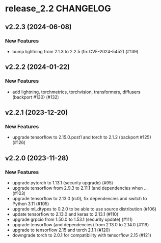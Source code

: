 # release_2.2 CHANGELOG

## v2.2.3 (2024-06-08)

### New Features

- bump lightning from 2.1.3 to 2.2.5 (fix CVE-2024-5452) (#139)

## v2.2.2 (2024-01-22)

### New Features

- add lightning, torchmetrics, torchvision, transformers, diffusers (backport #130) (#132)

## v2.2.1 (2023-12-20)

### New Features

- upgrade tensorflow to 2.15.0.post1 and torch to 2.1.2 (backport #125) (#126)

## v2.2.0 (2023-11-28)

### New Features

- upgrade pytorch to 1.13.1 (security upgrade) (#95)
- upgrade tensorflow from 2.9.3 to 2.11.1 (and dependencies when … (#103)
- upgrade tensorflow to 2.13.0 (rc0), fix dependencies and switch to Python 3.11 (#105)
- upgrade ml_dtypes to 0.2.0 to be able to use source distribution (#106)
- update tensorflow to 2.13.0 and keras to 2.13.1 (#110)
- upgrade grpcio from 1.50.0 to 1.53.1 (security update) (#111)
- upgrade tensorflow (and dependencies) from 2.13.0 to 2.14.0 (#119)
- upgrade to tensorflow 2.15 and torch 2.1.1 (#120)
- downgrade torch to 2.0.1 for compatibility with tensorflow 2.15 (#121)


